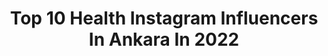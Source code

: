 ---
title: Top 10 Health Instagram Influencers In Ankara In 2022
description: >-
  Find top health Instagram influencers in Ankara in 2022. Most popular hashtags: #ankara #instagram #istanbul #health.
platform: Instagram
hits: 16
text_top: Discover the best Instagram influencers on inBeat.
text_bottom: Our platform holds 16 Instagram influencers like this in Ankara, Turkey for you to collaborate.
profiles:
  - username: "drozgurkoldas"
    fullname: >-
      Dr. A. Özgür Koldaş
    bio: >-
      Allergan/Türkiye Eğitici Grubu üyesi 🎥#Tv8Sunucusu 🎬#BeyazTvSunucusu #medicalaesthetics #aestheticinjector CallCenter 0 850 215 16 16 ☎️
    location: "Turkey"
    followers: 36070
    engagement: 29
    commentsToLikes: 0.033769
    id: ck6ug7pvl1ejk0j71ali6inom
    verified: false
    hashtags: "#jawline, #medicalaesthetic, #tunal, #drozgurkoldaswithfaceengineering"
  - username: "profdrhakanyardimci"
    fullname: >-
      Prof. Dr. Hakan YARDIMCI
    bio: >-
      Tek Resmi Hesabımdır Veteriner Hekim🐱🐶🐮🦉🐼 Mikrobiyoloji🔬 Ankara Üniversitesi Veteriner Fakültesi Body Building 🏋🏻‍♂️ Fitness🏃🏻‍♂️
    location: "Turkey"
    followers: 4779
    engagement: 1017
    commentsToLikes: 0.160093
    id: ckap95wr0rag70i786fydzrut
    verified: false
    hashtags: "#petsgram, #kedisever, #petsofinstagram, #dog"
  - username: "erkantopuzofficial"
    fullname: >-
      Prof.Dr.Erkan Topuz
    bio: >-
      🖋İç Hastalıkları ve Tıbbi Onkoloji Uzmanı 🏨Yeni Yüzyıl Unv. Gop Hastanesi ☎️Randevü: 0(530)-9616228 🖥www.drerkantopuz.com 📺Youtube Kanalım ⬇️
    location: "Turkey"
    followers: 355308
    engagement: 369
    commentsToLikes: 0.046262
    id: ck8tclkm5zu6y0j789zo37af3
    verified: true
    hashtags: "#sa, #19may, #coronavirus, #annes"
  - username: "seymatan_collection"
    fullname: >-
      Şeyma Tantalkaya Büyükkuşoğlu
    bio: >-
      🌟%100 El Yapımı,Kanevice Islemeli Vintage Canta 🌟Popart Clucth-Çanta 🌟Ödeme👉Havale&Eft 🌟Yurtiçi-Yurt Dışı Kargo 🌟Kargo👉Alıcı Ödemeli 🌟Bilgi-Fiyat👉DM
    location: "Turkey"
    followers: 12132
    engagement: 779
    commentsToLikes: 0.029987
    id: ck15qpkgw40wk0i197f0lsby3
    verified: false
    hashtags: "#izmir, #bag, #paris, #crosstich"
  - username: "gokhanbensiz"
    fullname: >-
      Gökhan Bensiz
    bio: >-
      Avrasya Consult & Survey Engineer BSc.
    location: "Turkey"
    followers: 70732
    engagement: 516
    commentsToLikes: 0.008736
    id: ck5hsjrrhwpju0i117sbtozpi
    verified: false
    hashtags: "#mensstreetstyle, #mensoutfit, #sunnyday, #mensfashionpost"
  - username: "tintedtakes"
    fullname: >-
      Nihal
    bio: >-
      Creative director/ Videographer/ Editor. . I make filters too!
    location: "Turkey"
    followers: 11801
    engagement: 662
    commentsToLikes: 0.033018
    id: ck6tqpby1sxw10j71sizukhs3
    verified: false
    hashtags: "#featurepalette, #travel, #portrait, #portraitstyles"
  - username: "arzuyanardag"
    fullname: >-
      Arzu Yanardağ
    bio: >-
      Mother❤️ Actress 💎 @tumay.ozokur
    location: "Turkey"
    followers: 48171
    engagement: 192
    commentsToLikes: 0.026166
    id: ck5q7s0z82utv0i11vsrraqko
    verified: false
    hashtags: "#likeforlikes, #do, #instagood, #instaselfie"
  - username: "nurdanbjk"
    fullname: >-
      KARTALİÇE
    bio: >-
      İşim olmaz yalanla,Yalanla işi olanla✌🏻️ BEŞİKTAŞLI SİYAH ve BEYAZ KADAR NETTİR.BİZ DE GRİ OLMAZ...🦅🇹🇷ANKARA/TURKEY......Twitter/@06Nrdn
    location: "Turkey"
    followers: 5831
    engagement: 962
    commentsToLikes: 0.019429
    id: ck8tc7qr2yla00j789puhmwiv
    verified: false
    hashtags: "#in, #throwback, #world, #instagood"
  - username: "berkulusoyyyy"
    fullname: >-
      Berk ULUSOY | Oyuncu
    bio: >-
      💙🐼PANDALANDINIZ🐼💙 🌈Likee:ULUSOY(196K) 🌏Ankara Yeni Sahne🎭 ( @officialays ) 🎬#oyuncu
    location: "Turkey"
    followers: 23307
    engagement: 418
    commentsToLikes: 0.195127
    id: ck9hcbn08knlw0j788rwrv6fn
    verified: false
    hashtags: "#likee, #kesfet, #likeeapp, #comedyclub"
  - username: "gurmeakademi"
    fullname: >-
      Gurme Akademi
    bio: >-
      ✏yiyecek&içecek yazarı 🍴restoran kritik 📍ankara-türkiye 💼eğitim&danışmanlık 📰milliyet favori lezzetler yazarı
    location: "Turkey"
    followers: 46925
    engagement: 110
    commentsToLikes: 0.038027
    id: ck13bfjw3v6ni0i19q7k9vnik
    verified: false
    hashtags: "#tasty, #leziz, #ramazan, #yummy"
---